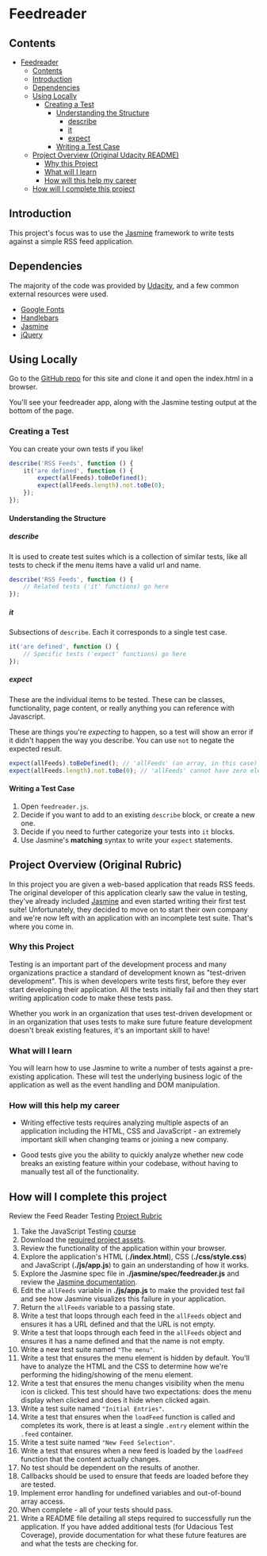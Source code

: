 # Feedreader

## Contents

- [Feedreader](#feedreader)
    - [Contents](#contents)
    - [Introduction](#introduction)
    - [Dependencies](#dependencies)
    - [Using Locally](#using-locally)
        - [Creating a Test](#creating-a-test)
            - [Understanding the Structure](#understanding-the-structure)
                - [describe](#describe)
                - [it](#it)
                - [expect](#expect)
            - [Writing a Test Case](#writing-a-test-case)
    - [Project Overview (Original Udacity README)](#project-overview-original-rubric)
        - [Why this Project](#why-this-project)
        - [What will I learn](#what-will-i-learn)
        - [How will this help my career](#how-will-this-help-my-career)
    - [How will I complete this project](#how-will-i-complete-this-project)

## Introduction

This project's focus was to use the [Jasmine](https://jasmine.github.io) framework to write tests against a simple RSS feed application.

## Dependencies

The majority of the code was provided by [Udacity](https://github.com/udacity/frontend-nanodegree-feedreader), and a few common external resources were used.

- [Google Fonts](http://handlebarsjs.com)
- [Handlebars](http://handlebarsjs.com)
- [Jasmine](https://jasmine.github.io)
- [jQuery](http://jquery.com)

## Using Locally

Go to the [GitHub repo](https://github.com/aman-kumar-rai/frontend-nanodegree-feedreader) for this site and clone it and open the index.html in a browser.

You'll see your feedreader app, along with the Jasmine testing output at the bottom of the page.

### Creating a Test

You can create your own tests if you like!

```javascript
describe('RSS Feeds', function () {
    it('are defined', function () {
        expect(allFeeds).toBeDefined();
        expect(allFeeds.length).not.toBe(0);
    });
});
```

#### Understanding the Structure

##### describe

It is used to create test suites which is a collection of similar tests, like all tests to check if the menu items have a valid url and name.

```javascript
describe('RSS Feeds', function () {
    // Related tests ('it' functions) go here
});
```

##### it

Subsections of `describe`. Each it corresponds to a single test case.

```javascript
it('are defined', function () {
    // Specific tests ('expect' functions) go here
});
```

##### expect

These are the individual items to be tested. These can be classes, functionality, page content, or really anything you can reference with Javascript.

These are things you're *expecting* to happen, so a test will show an error if it didn't happen the way you describe. You can use `not` to negate the expected result.

```javascript
expect(allFeeds).toBeDefined(); // 'allFeeds' (an array, in this case) has to exist
expect(allFeeds.length).not.toBe(0); // 'allFeeds' cannot have zero elements
```

#### Writing a Test Case

1. Open `feedreader.js`.
2. Decide if you want to add to an existing `describe` block, or create a new one.
3. Decide if you need to further categorize your tests into `it` blocks.
4. Use Jasmine's **matching** syntax to write your `expect` statements.

## Project Overview (Original Rubric)

In this project you are given a web-based application that reads RSS feeds. The original developer of this application clearly saw the value in testing, they've already included [Jasmine](http://jasmine.github.io/) and even started writing their first test suite! Unfortunately, they decided to move on to start their own company and we're now left with an application with an incomplete test suite. That's where you come in.

### Why this Project

Testing is an important part of the development process and many organizations practice a standard of development known as "test-driven development". This is when developers write tests first, before they ever start developing their application. All the tests initially fail and then they start writing application code to make these tests pass.

Whether you work in an organization that uses test-driven development or in an organization that uses tests to make sure future feature development doesn't break existing features, it's an important skill to have!

### What will I learn

You will learn how to use Jasmine to write a number of tests against a pre-existing application. These will test the underlying business logic of the application as well as the event handling and DOM manipulation.

### How will this help my career

- Writing effective tests requires analyzing multiple aspects of an application including the HTML, CSS and JavaScript - an extremely important skill when changing teams or joining a new company.

- Good tests give you the ability to quickly analyze whether new code breaks an existing feature within your codebase, without having to manually test all of the functionality.

## How will I complete this project

Review the Feed Reader Testing [Project Rubric](https://review.udacity.com/#!/projects/3442558598/rubric)

1. Take the JavaScript Testing [course](https://www.udacity.com/course/ud549)
2. Download the [required project assets](http://github.com/udacity/frontend-nanodegree-feedreader).
3. Review the functionality of the application within your browser.
4. Explore the application's HTML (**./index.html**), CSS (**./css/style.css**) and JavaScript (**./js/app.js**) to gain an understanding of how it works.
5. Explore the Jasmine spec file in **./jasmine/spec/feedreader.js** and review the [Jasmine documentation](http://jasmine.github.io).
6. Edit the `allFeeds` variable in **./js/app.js** to make the provided test fail and see how Jasmine visualizes this failure in your application.
7. Return the `allFeeds` variable to a passing state.
8. Write a test that loops through each feed in the `allFeeds` object and ensures it has a URL defined and that the URL is not empty.
9. Write a test that loops through each feed in the `allFeeds` object and ensures it has a name defined and that the name is not empty.
10. Write a new test suite named `"The menu"`.
11. Write a test that ensures the menu element is hidden by default. You'll have to analyze the HTML and the CSS to determine how we're performing the hiding/showing of the menu element.
12. Write a test that ensures the menu changes visibility when the menu icon is clicked. This test should have two expectations: does the menu display when clicked and does it hide when clicked again.
13. Write a test suite named `"Initial Entries"`.
14. Write a test that ensures when the `loadFeed` function is called and completes its work, there is at least a single `.entry` element within the `.feed` container.
15. Write a test suite named `"New Feed Selection"`.
16. Write a test that ensures when a new feed is loaded by the `loadFeed` function that the content actually changes.
17. No test should be dependent on the results of another.
18. Callbacks should be used to ensure that feeds are loaded before they are tested.
19. Implement error handling for undefined variables and out-of-bound array access.
20. When complete - all of your tests should pass.
21. Write a README file detailing all steps required to successfully run the application. If you have added additional tests (for Udacious Test Coverage),  provide documentation for what these future features are and what the tests are checking for.
